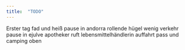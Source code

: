 ```yaml
---
title:  "TODO"
---
```


Erster tag
    fad und heiß
    pause in andorra
    rollende hügel
    wenig verkehr
    pause in ejulve
    apotheker ruft lebensmittelhändlerin
    auffahrt pass und camping oben